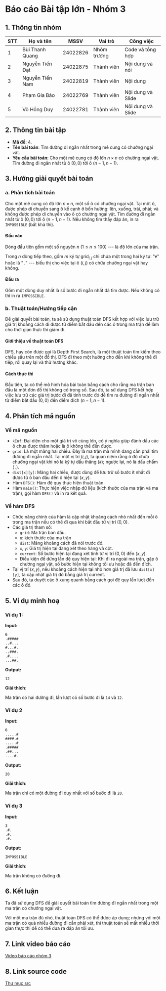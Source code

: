 # Báo cáo Bài tập lớn - Nhóm 3

## 1. Thông tin nhóm
| STT | Họ và tên | MSSV | Vai trò | Công việc |
|---|---|---|---|---|
| 1 | Bùi Thanh Quang | 24022826 | Nhóm trưởng | Code và tổng hợp |
| 2 | Nguyễn Tiến Đạt | 24022875 | Thành viên | Nội dung và nói |
| 3 | Nguyễn Tiến Nam | 24022819 | Thành viên | Nội dung |
| 4 | Phạm Gia Bảo | 24022769 | Thành viên | Nội dung và Slide |
| 5 | Võ Hồng Duy | 24022781 | Thành viên | Nội dung và Slide |



## 2. Thông tin bài tập
- **Mã đề**: 4.
- **Tên bài toán**: Tìm đường đi ngắn nhất trong mê cung có chướng ngại vật.
- **Yêu cầu bài toán**: Cho một mê cung có độ lớn $n \times n$ có chướng ngại vật.
Tìm đường đi ngắn nhất từ ô $(0,0)$ tới ô $(n-1,n-1)$.

## 3. Hướng giải quyết bài toán
### a. Phân tích bài toán

Cho một mê cung có độ lớn $n \times n$, một số ô có chướng ngại vật.
Tại một ô, được phép di chuyển sang ô kề cạnh ở bốn hướng: lên, xuống, trái, phải; và không được phép di chuyển vào ô có chướng ngại vật.
Tìm đường đi ngắn nhất từ ô $(0,0)$ tới ô $(n-1,n-1)$.
Nếu không tìm thấy đáp án, in ra `IMPOSSIBLE` (bất khả thi).

#### Đầu vào

Dòng đầu tiên gồm một số nguyên $n$ ($1 \leq n \leq 100$) --- là độ lớn của ma trận.

Trong $n$ dòng tiếp theo, gồm $m$ ký tự $\text{grid}_{i,j}$ chỉ chứa một trong hai ký tự: "`#`" hoặc là "`.`" --- biểu thị cho việc tại ô $(i, j)$ có chứa chướng ngại vật hay không.

#### Đầu ra

Gồm một dòng duy nhất là số bước đi ngắn nhất đã tìm được.
Nếu không có thì in ra `IMPOSSIBLE`.

### b. Thuật toán/Hướng tiếp cận

Để giải quyết bài toán, ta sẽ sử dụng thuật toán DFS kết hợp với việc lưu trữ giá trị khoảng cách đi được từ điểm bắt đầu đến các ô trong ma trận để làm cho thời gian thực thi giảm đi.

#### Giới thiệu về thuật toán DFS

DFS, hay còn được gọi là Depth First Search, là một thuật toán tìm kiếm theo chiều sâu trên một đồ thị.
DFS đi theo một hướng cho đến khi không thể đi tiếp, rồi quay lại và thử hướng khác.

#### Cách thực thi

Đầu tiên, ta có thể mô hình hóa bài toán bằng cách cho rằng ma trận ban đầu là một đơn đồ thị không có trọng số.
Sau đó, ta sử dụng DFS kết hợp việc lưu trữ các giá trị bước đi đã tính trước đó để tìm ra đường đi ngắn nhất từ điểm bắt đầu $(0, 0)$ đến điểm đích $(n-1, n-1)$.

## 4. Phân tích mã nguồn

### Về mã nguồn
- `kInf`: Đại diện cho một giá trị vô cùng lớn, có ý nghĩa giúp đánh dấu các ô chưa được thăm hoặc là ô không thể đến được.
- `grid`: Là một mảng hai chiều. Đây là ma trận mà mình đang cần phải tìm đường đi ngắn nhất. Tại một vị trí $(i, j)$, ta quan niệm rằng ô đó chứa chướng ngại vật khi nó là ký tự dấu thăng (`#`); ngược lại, nó là dấu chấm (`.`).
- `dist[x][y]`: Mảng hai chiều, được dùng để lưu trữ số bước ít nhất đi được từ ô ban đầu đến ô hiện tại $(x, y)$.
- Hàm `DFS()`: Hàm đệ quy thực hiện thuật toán.
- Hàm `main()`: Thực hiện việc nhập dữ liệu (kích thước của ma trận và ma trận), gọi hàm `DFS()` và in ra kết quả.

### Về hàm DFS
- Chức năng chính của hàm là cập nhật khoảng cách nhỏ nhất đến mỗi ô trong ma trận nếu có thể đi qua khi bắt đầu từ vị trí $(0, 0)$.
- Các giá trị tham số:
  - `grid`: Ma trận ban đầu.
  - `n`: kích thước của ma trận
  - `dist`: Mảng khoảng cách đã nói trước đó.
  - `x`, `y`: Giá trị hiện tại đang xét theo hàng và cột.
  - `current`: Số bước hiện tại đang xét tính từ vị trí $(0, 0)$ đến $(x, y)$.
  - Điều kiện để dừng lần đệ quy hiện tại: Khi đi ra ngoài ma trận, gặp ô chướng ngại vật, số bước hiện tại không tối ưu hoặc đã đến đích.
- Tại vị trí $(x, y)$, nếu khoảng cách hiện tại nhỏ hơn giá trị đã lưu `dist[x][y]`, ta cập nhật giá trị đó bằng giá trị current.
- Sau đó, ta duyệt các ô xung quanh bằng cách gọi đệ quy lần lượt đến các ô đó.

## 5. Ví dụ minh hoạ
### Ví dụ 1:

**Input:**
```
6
.#####
..#...
#...#.
..###.
.#....
...##.
```

**Output:**
```
12
```

**Giải thích:**

Ma trận có hai đường đi, lần lượt có số bước đi là `14` và `12`.

### Ví dụ 2
**Input:**
```
6
.....#
####.#
.....#
.#####
.##...
....#.
```

**Output:**
```
20
```

**Giải thích:**

Ma trận chỉ có một đường đi duy nhất với số bước đi là `20`.

### Ví dụ 3
**Input:**
```
3
.#.
.#.
.#.
```

**Output:**
```
IMPOSSIBLE
```

**Giải thích:**

Ma trận không có đường đi.

## 6. Kết luận

Ta đã sử dụng DFS để giải quyết bài toán tìm đường đi ngắn nhất trong một ma trận có chướng ngại vật.

Với một ma trận đủ nhỏ, thuật toán DFS có thể được áp dụng; nhưng với một ma trận có quá nhiều đường đi cần phải xét, thì thuật toán sẽ mất nhiều thời gian thực thi để có thể đưa ra đáp án tối ưu.

## 7. Link video báo cáo
[Video báo cáo nhóm 3](#)



## 8. Link source code
[Thư mục src](./src)

